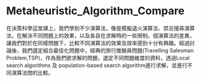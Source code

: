 # Metaheuristic_Algorithm_Compare
在決策科學這堂課上，我們學到不少演算法，像是模擬退火演算法、禁忌搜尋演算法，在解決不同問題上的效果，以及各自在求解時的一些限制。個演算法的差異，讓我們對於在同樣問題下，比較不同演算法的效果及效率感到十分有興趣。經過討論後，我們選定組合最佳化問題中，經典的旅行推銷員問題(Travelling Salesman Problem,TSP)，作為我們欲求解的問題，選定不同問題維度的資料，透過Local search algorithms 及 population-based search algorithm進行求解，並進行不同演算法間的比較。